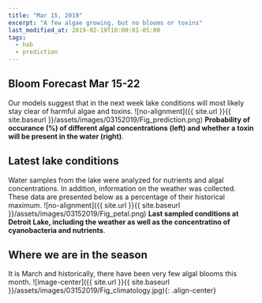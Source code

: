 ```yaml
---
title: "Mar 15, 2019"
excerpt: "A few algae growing, but no blooms or toxins"
last_modified_at: 2019-02-19T10:00:01-05:00
tags: 
  - hab
  - prediction
---
```

## Bloom Forecast Mar 15-22
Our models suggest that in the next week lake conditions will most likely stay clear of harmful algae and toxins.
![no-alignment]({{ site.url }}{{ site.baseurl }}/assets/images/03152019/Fig_prediction.png)
__Probability of occurance (%) of different algal concentrations (left) and whether a toxin will be present in the water (right)__.

## Latest lake conditions
Water samples from the lake were analyzed for nutrients and algal concentrations. In addition, information on the weather was collected. These data are presented below as a percentage of their historical maximum.
![no-alignment]({{ site.url }}{{ site.baseurl }}/assets/images/03152019/Fig_petal.png)
__Last sampled conditions at Detroit Lake, including the weather as well as the concentratino of cyanobacteria and nutrients__.

## Where we are in the season
It is March and historically, there have been very few algal blooms this month. 
![image-center]({{ site.url }}{{ site.baseurl }}/assets/images/03152019/Fig_climatology.jpg){: .align-center}

